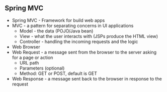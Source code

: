## Spring MVC

- Spring MVC - Framework for build web apps
- MVC - a pattern for separating concerns in UI applications
  - Model - the data (POJO/Java bean)
  - View - what the user interacts with (JSPs produce the HTML view)
  - Controller - handling the incoming requests and the logic
- Web Browser
- Web Request - a message sent from the browser to the server asking for a page or action
  - URL path
  - Parameters (optional)
  - Method: GET or POST, default is GET
- Web Response - a message sent back to the browser in response to the request